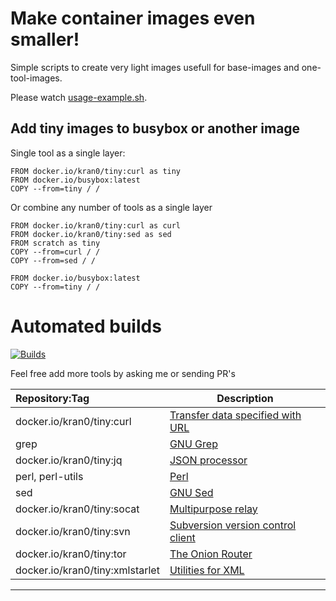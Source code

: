# Make container images even smaller!

Simple scripts to create very light images usefull for base-images and one-tool-images.

Please watch [usage-example.sh](./usage-example.sh).

## Add tiny images to busybox or another image

Single tool as a single layer:

```
FROM docker.io/kran0/tiny:curl as tiny
FROM docker.io/busybox:latest
COPY --from=tiny / /
```

Or combine any number of tools as a single layer

```
FROM docker.io/kran0/tiny:curl as curl
FROM docker.io/kran0/tiny:sed as sed
FROM scratch as tiny
COPY --from=curl / /
COPY --from=sed / /

FROM docker.io/busybox:latest
COPY --from=tiny / /
```

# Automated builds

[![Builds][badge_build_status]][link_docker_tags]

Feel free add more tools by asking me or sending PR's

| Repository:Tag                  | Description                                                         |
|:--------------------------------|---------------------------------------------------------------------|
| docker.io/kran0/tiny:curl       | [Transfer data specified with URL](https://github.com/curl/curl)    |
| grep                            | [GNU Grep](http://www.gnu.org/software/grep/)                       |
| docker.io/kran0/tiny:jq         | [JSON processor](https://github.com/stedolan/jq)                    |
| perl, perl-utils                | [Perl](https://www.perl.org/)                                       |
| sed                             | [GNU Sed](https://www.gnu.org/software/sed/)                        |
| docker.io/kran0/tiny:socat      | [Multipurpose relay](http://www.dest-unreach.org/socat/)            |
| docker.io/kran0/tiny:svn        | [Subversion version control client](https://subversion.apache.org/) |
| docker.io/kran0/tiny:tor        | [The Onion Router](https://github.com/torproject/tor)               |
| docker.io/kran0/tiny:xmlstarlet | [Utilities for XML](http://xmlstar.sourceforge.net/)                |

---
[badge_build_status]:https://github.com/kran0/tinyimages/actions/workflows/build_images.yml/badge.svg
[link_docker_tags]:https://hub.docker.com/r/kran0/tiny/tags?page=1&ordering=last_updated

